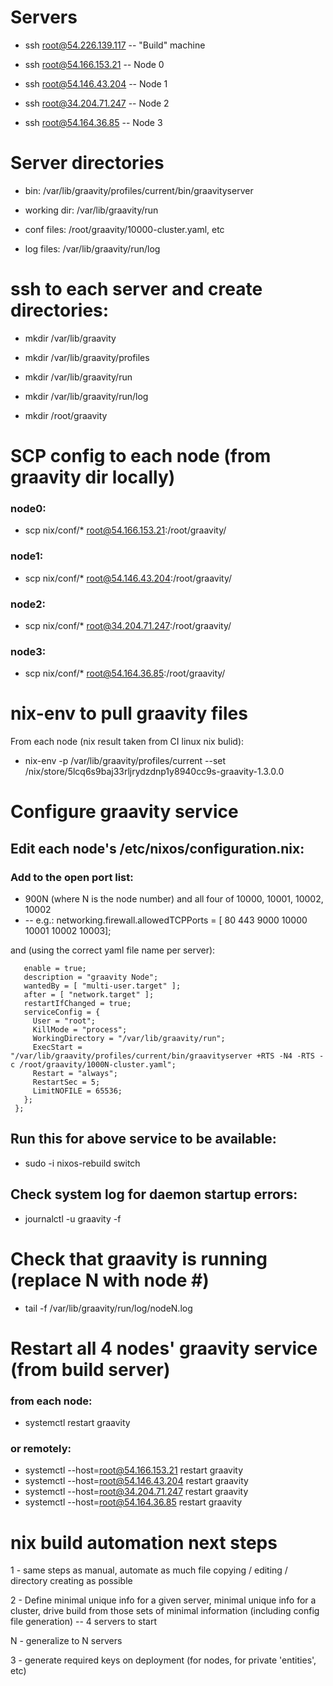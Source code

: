 # Servers
* ssh root@54.226.139.117       -- "Build" machine

* ssh root@54.166.153.21        -- Node 0

* ssh root@54.146.43.204        -- Node 1

* ssh root@34.204.71.247        -- Node 2

* ssh root@54.164.36.85         -- Node 3

# Server directories
* bin: /var/lib/graavity/profiles/current/bin/graavityserver

* working dir: /var/lib/graavity/run

* conf files: /root/graavity/10000-cluster.yaml, etc

* log files: /var/lib/graavity/run/log

# ssh to each server and create directories:
* mkdir /var/lib/graavity

* mkdir /var/lib/graavity/profiles

* mkdir /var/lib/graavity/run

* mkdir /var/lib/graavity/run/log

* mkdir /root/graavity

# SCP config to each node (from graavity dir locally)
###    node0:
* scp nix/conf/* root@54.166.153.21:/root/graavity/

###   node1:
* scp nix/conf/* root@54.146.43.204:/root/graavity/

###    node2:
* scp nix/conf/* root@34.204.71.247:/root/graavity/

###    node3:
* scp nix/conf/* root@54.164.36.85:/root/graavity/

# nix-env to pull graavity files
From each node (nix result taken from CI linux nix bulid):

* nix-env -p /var/lib/graavity/profiles/current --set /nix/store/5lcq6s9baj33rljrydzdnp1y8940cc9s-graavity-1.3.0.0

# Configure graavity service
## Edit each node's /etc/nixos/configuration.nix:
### Add to the open port list:
*  900N (where N is the node number) and all four of 10000, 10001, 10002, 10002
* -- e.g.: networking.firewall.allowedTCPPorts = [ 80 443 9000 10000 10001 10002 10003];

and (using the correct yaml file name per server):
 ``` systemd.services.graavity = {
    enable = true;
    description = "graavity Node";
    wantedBy = [ "multi-user.target" ];
    after = [ "network.target" ];
    restartIfChanged = true;
    serviceConfig = {
      User = "root";
      KillMode = "process";
      WorkingDirectory = "/var/lib/graavity/run";
      ExecStart = "/var/lib/graavity/profiles/current/bin/graavityserver +RTS -N4 -RTS -c /root/graavity/1000N-cluster.yaml";
      Restart = "always";
      RestartSec = 5;
      LimitNOFILE = 65536;
    };
  };
```

## Run this for above service to be available:
* sudo -i nixos-rebuild switch

## Check system log for daemon startup errors:
* journalctl -u graavity -f

# Check that graavity is running (replace N with node #)
* tail -f /var/lib/graavity/run/log/nodeN.log

# Restart all 4 nodes' graavity service (from build server)
### from each node:
* systemctl restart graavity

### or remotely:
* systemctl --host=root@54.166.153.21 restart graavity
* systemctl --host=root@54.146.43.204 restart graavity
* systemctl --host=root@34.204.71.247 restart graavity
* systemctl --host=root@54.164.36.85 restart graavity

# nix build automation next steps

1 - same steps as manual, automate as much file copying / editing / directory creating as possible

2 - Define minimal unique info for a given server, minimal unique info for a cluster, drive build from those
    sets of minimal information (including config file generation) -- 4 servers to start

N - generalize to N servers

3 - generate required keys on deployment (for nodes, for private 'entities', etc)

